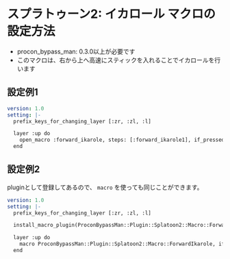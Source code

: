 # スプラトゥーン2: イカロール マクロの設定方法

* procon_bypass_man: 0.3.0以上が必要です
* このマクロは、右から上へ高速にスティックを入れることでイカロールを行います

## 設定例1
```yaml
version: 1.0
setting: |-
  prefix_keys_for_changing_layer [:zr, :zl, :l]

  layer :up do
    open_macro :forward_ikarole, steps: [:forward_ikarole1], if_pressed: [:thumbl], force_neutral: []
  end
```

## 設定例2
pluginとして登録してあるので、 `macro` を使っても同じことができます。

```yaml
version: 1.0
setting: |-
  prefix_keys_for_changing_layer [:zr, :zl, :l]

  install_macro_plugin(ProconBypassMan::Plugin::Splatoon2::Macro::ForwardIkarole)

  layer :up do
    macro ProconBypassMan::Plugin::Splatoon2::Macro::ForwardIkarole, if_pressed: [:thumbl], force_neutral: []
  end
```
